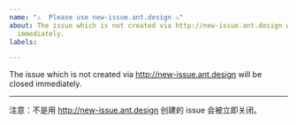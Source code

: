 ```yaml
---
name: "⚠️  Please use new-issue.ant.design ⚠️"
about: The issue which is not created via http://new-issue.ant.design will be closed
  immediately.
labels: 

---
```


The issue which is not created via http://new-issue.ant.design will be closed immediately.

---

注意：不是用 http://new-issue.ant.design 创建的 issue 会被立即关闭。
